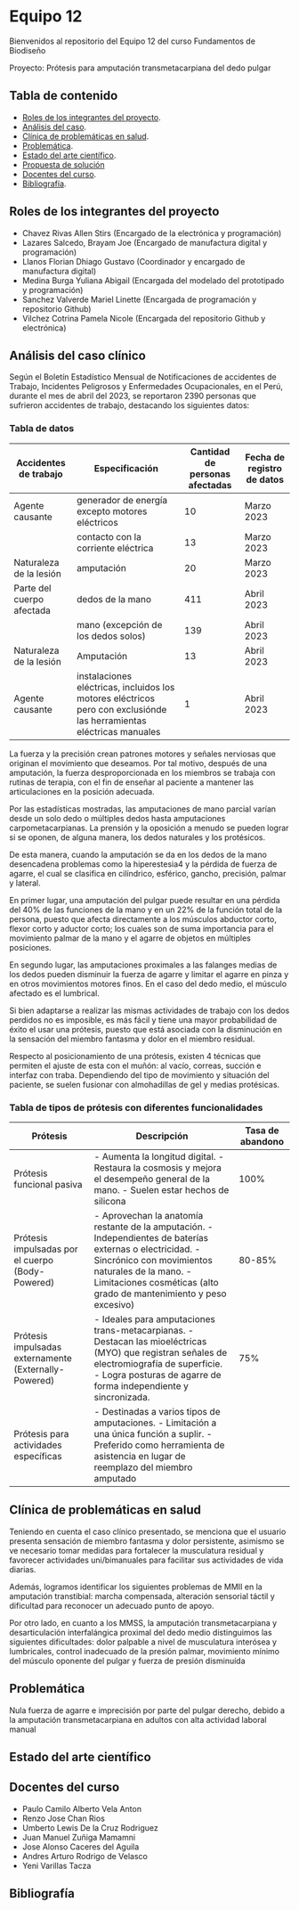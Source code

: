 # Equipo 12

Bienvenidos al repositorio del Equipo 12 del curso Fundamentos de Biodiseño

Proyecto: Prótesis para amputación transmetacarpiana del dedo pulgar

## Tabla de contenido

- [Roles de los integrantes del proyecto](##Roles_de_los_integrantes_del_proyecto).
- [Análisis del caso](##Análisis_del_caso).
- [Clínica de problemáticas en salud](##Clínica_de_problemáticas_en_salud).
- [Problemática](##Problemática).
- [Estado del arte científico](##Estado_del_arte_científico).
- [Propuesta de solución](##Propuesta_de_solución)
- [Docentes del curso](##Docentes_del_curso).
- [Bibliografía](##Bibliografía).


## Roles de los integrantes del proyecto
- Chavez Rivas Allen Stirs (Encargado de la electrónica y programación)
- Lazares Salcedo, Brayam Joe (Encargado de manufactura digital y programación)
- Llanos Florian Dhiago Gustavo (Coordinador y encargado de manufactura digital)
- Medina Burga Yuliana Abigail (Encargada del modelado del prototipado y programación)
- Sanchez Valverde Mariel Linette (Encargada de programación y repositorio Github)
- Vilchez Cotrina Pamela Nicole (Encargada del repositorio Github y electrónica)


## Análisis del caso clínico

Según el Boletín Estadístico Mensual de Notificaciones de accidentes de Trabajo, Incidentes Peligrosos y Enfermedades Ocupacionales, en el Perú, durante el mes de abril del 2023, se reportaron 2390 personas que sufrieron accidentes de trabajo, destacando los siguientes datos: 

### Tabla de datos

| Accidentes de trabajo | Especificación | Cantidad de personas afectadas | Fecha de registro de datos |
| ------------- | ------------- | ------------- | -------------- |
| Agente causante  | generador de energía excepto motores eléctricos | 10 | Marzo 2023 |
|   | contacto con la corriente eléctrica  | 13 | Marzo 2023 |
| Naturaleza de la lesión | amputación | 20 | Marzo 2023 |
| Parte del cuerpo afectada | dedos de la mano | 411 | Abril 2023 |
|  | mano (excepción de los dedos solos) | 139 | Abril 2023 |
| Naturaleza de la lesión | Amputación | 13 | Abril 2023 |
| Agente causante | instalaciones eléctricas, incluidos los motores eléctricos pero con exclusiónde las herramientas eléctricas manuales | 1 | Abril 2023 |

La fuerza y la precisión crean patrones motores y señales nerviosas que originan el movimiento que deseamos. Por tal motivo, después de una amputación, la fuerza desproporcionada en los miembros se trabaja con rutinas de terapia, con el fin de enseñar al paciente a mantener las articulaciones en la posición adecuada.

Por las estadísticas mostradas, las amputaciones de mano parcial varían desde un solo dedo o múltiples dedos hasta amputaciones carpometacarpianas. La prensión y la oposición a menudo se pueden lograr si se oponen, de alguna manera, los dedos naturales y los protésicos.

De esta manera, cuando la amputación se da en los dedos de la mano desencadena problemas como la hiperestesia4 y la pérdida de fuerza de agarre, el cual se clasifica en cilíndrico, esférico, gancho, precisión, palmar y lateral.

En primer lugar, una amputación del pulgar puede resultar en una pérdida del 40% de las funciones de la mano y en un 22% de la función total de la persona, puesto que afecta directamente a los músculos abductor corto, flexor corto y aductor corto; los cuales son de suma importancia para el movimiento palmar de la mano y el agarre de objetos en múltiples posiciones.

En segundo lugar, las amputaciones proximales a las falanges medias de los dedos pueden disminuir la fuerza de agarre y limitar el agarre en pinza y en otros movimientos motores finos. En el caso del dedo medio, el músculo afectado es el lumbrical. 

Si bien adaptarse a realizar las mismas actividades de trabajo con los dedos perdidos no es imposible, es más fácil y tiene una mayor probabilidad de éxito el usar una prótesis, puesto que está asociada con la disminución en la sensación del miembro fantasma y dolor en el miembro residual. 

Respecto al posicionamiento de una prótesis, existen 4 técnicas que permiten el ajuste de esta con el muñón: al vacío, correas, succión e interfaz con traba. Dependiendo del tipo de movimiento y situación del paciente, se suelen fusionar con almohadillas de gel y medias protésicas.

### Tabla de tipos de prótesis con diferentes funcionalidades

| Prótesis | Descripción | Tasa de abandono |
| ------------- | ------------- | ------------- |
| Prótesis funcional pasiva | - Aumenta la longitud digital. - Restaura la cosmosis y mejora el desempeño general de la mano. - Suelen estar hechos de silicona | 100% |
| Prótesis impulsadas por el cuerpo (Body-Powered) | - Aprovechan la anatomía restante de la amputación. - Independientes de baterías externas o electricidad. - Sincrónico con movimientos naturales de la mano. - Limitaciones cosméticas (alto grado de mantenimiento y peso excesivo) | 80-85% |
| Prótesis impulsadas externamente (Externally-Powered) | - Ideales para amputaciones trans-metacarpianas. - Destacan las mioeléctricas (MYO) que registran señales de electromiografía de superficie. - Logra posturas de agarre de forma independiente y sincronizada. | 75% |
| Prótesis para actividades específicas | - Destinadas a varios tipos de amputaciones. - Limitación a una única función a suplir. - Preferido como herramienta de asistencia en lugar de reemplazo del miembro amputado | |






## Clínica de problemáticas en salud

Teniendo en cuenta el caso clínico presentado, se menciona que el usuario presenta sensación de miembro fantasma y dolor persistente, asimismo se ve necesario tomar medidas para fortalecer la musculatura residual y favorecer actividades uni/bimanuales para facilitar sus actividades de vida diarias.

Además, logramos identificar los siguientes problemas de MMII en la amputación transtibial: marcha compensada, alteración sensorial táctil y dificultad para reconocer un adecuado punto de apoyo. 

Por otro lado, en cuanto a los MMSS, la amputación transmetacarpiana y desarticulación interfalángica proximal del dedo medio distinguimos las siguientes dificultades: dolor palpable a nivel de musculatura interósea y lumbricales, control inadecuado de la presión palmar, movimiento mínimo del músculo oponente del pulgar y fuerza de presión disminuída

## Problemática

Nula fuerza de agarre e imprecisión por parte del pulgar derecho, debido a la amputación transmetacarpiana en adultos con alta actividad laboral manual 

## Estado del arte científico



## Docentes del curso

- Paulo Camilo Alberto Vela Anton
- Renzo Jose Chan Rios
- Umberto Lewis De la Cruz Rodriguez
- Juan Manuel Zuñiga Mamamni
- Jose Alonso Caceres del Aguila
- Andres Arturo Rodrigo de Velasco
- Yeni Varillas Tacza

## Bibliografía 




